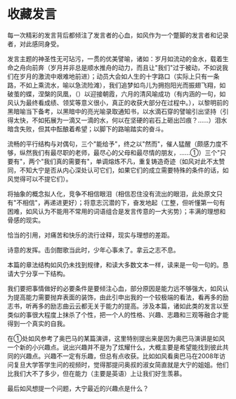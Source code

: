 # 收藏发言

每一次精彩的发言背后都倾注了发言者的心血，如风作为一个蹩脚的发言者和记录者，对此感同身受。

发言主题的神圣性无可玷污，一贯的优美譬喻，诸如：岁月如流动的金水，载着生命之舟向前奔（岁月并非总是顺水推舟的动力，而且让"我们"过于被动，不如说我们在岁月的激流中艰难地前进）；动员大会如人生的十字路口（实际上只有一条路，不如上乘流水，喻以急流险滩），我们追梦如鸟儿为拥抱阳光而振翅飞翔，如破茧的蝶，涅槃的凤凰，（）以迎接朝霞，六月的清风喻成功（有内涵的一句，如风认为最终看成绩、领奖等意义很小，真正的收获大部分在过程中。），以黎明前的黑暗喻当下备考，以黑暗中的亮光喻录取通知书，以水滴石穿的譬喻引出坚持（引得太快，不如拓展为一滴又一滴的水，何以在坚硬的岩石上砸出凹痕？......）泪水暗含失败，但其中酝酿着希望；以脚下的路喻踏实的奋斗。

流畅的平行结构与对偶句，三个"能给予"，终之以"然而"，催人猛醒（颇感力度不够，纵然我们有最尽职的老师，最尽心的父母和最尽情的朋友，......①）三个"只要有"，两个"我们真的需要有"，单调熔炼不凡，重复铸造奇迹（如风对此不太赞同，不知大宁是否从内心深处认可它们，如果它们的成立需要特殊的条件的话，如风觉得可以不提它们）。

将抽象的概念拟人化，竞争不相信眼泪（相信忍住没有流出的眼泪，此处原文只有"不相信"，再递进更好）；将意志沉潜的下，奋发地起（工整，但听懂第一句有困难，如风认为不能用不常用的词语组合是发言传意的一大劣势）；丰满的理想和骨感的现实。

恰当的引用，对痛苦和快乐的流行诠释，现实与理想的差距。

诗意的发挥。击剑酣歌当此时，少年心事未了。拿云之志不息。

本篇的章法结构如风仍未找到规律，和读大多数文本一样，读来是一句一句的。恳请大宁分享一下结构。

我们要把事情做好的必要条件是要倾注心血，部分原因是能力远不够强大，如风认为提高能力需要抛弃表面的装饰，由此引申出我的一个较极端的看法，看再多的励志书，听再多的励志曲云云都无关于能力的提高。涉及本篇，诸如此类的发言以至类似的事很大程度上抹杀了个性，把一个人的性格、兴趣、志趣和三观等融合才能得到一个真实的自我。

在①处如风参考了奥巴马的某篇演讲，这里特别提出来是因为奥巴马演讲是如风一个新的小兴趣点。说出兴趣并不是为了炫耀什么，大概主要是希望能找到彼此共同的兴趣点。兴趣不一定有乐趣，但总有点收获。比如如风看奥巴马在2008年访问复旦大学答学生问的视频时，觉得那提问奥叔的淑女简直就是大宁的姐姐。他们比我们大不了多少，但在能力（主要是英语）上让我们好生羡慕。

最后如风想提一个问题，大宁最近的兴趣点是什么？
